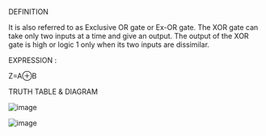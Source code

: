 DEFINITION

 It is also referred to as Exclusive OR gate or Ex-OR gate. The XOR gate can take only two inputs at a time and give an output. The output of 
 the XOR gate is high or logic 1 only when its two inputs are dissimilar.

 EXPRESSION :

 Z=A⊕B

 TRUTH TABLE & DIAGRAM

 ![image](https://github.com/user-attachments/assets/cc4192eb-a881-4f44-bced-25c2639ca7cd)

![image](https://github.com/user-attachments/assets/f17480b4-ddb3-480e-8919-c0fa63cfd329)

